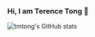 ### Hi, I am Terence Tong 👋

![tmtong's GitHub stats](https://github-readme-stats.vercel.app/api?username=tmtong&count_private=true&theme=dark)

